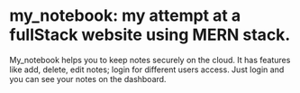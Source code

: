 # my_notebook: my attempt at a fullStack website using MERN stack.
My_notebook helps you to keep notes securely on the cloud.
It has features like add, delete, edit notes; login for different users access. Just login and you can see your notes on the dashboard.
